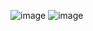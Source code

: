 ![image](https://user-images.githubusercontent.com/90375458/154033631-04607d71-5a99-4d81-9863-8922c9ad1e11.png)
![image](https://user-images.githubusercontent.com/90375458/154037178-ea088240-41be-4e0d-be66-78fb91927755.png)
